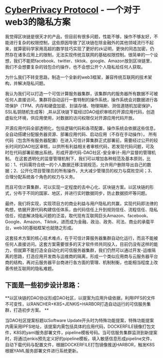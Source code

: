 # [CyberPrivacy Protocol](https://github.com/CyberPrivacy/WhitePaper)  - 一个对于web3的隐私方案

我觉得区块链是很天才的产品，但目前有很多问题，性能不够，操作不够友好，不能进行复杂的权限控制，这些原因导致了区块链在除金融外的其他领域流行不起来，就算密码学家用高超的数学技巧实现了更好的zk证明，更快的同态加密，仍然存在诸多应用上的限制，无法实现传统互联网的基础权限控制。很简单的一个设想，我们不能把facebook、twitter、tiktok、google、Amazon放到区块链里，我们不会想要复杂的钱包合约操作，也不会想公开个人隐私给任何人获取。

为什么我们不转变思路，制造一个全新的web3框架，兼容传统互联网的技术架构，并解决隐私问题。

我认为我们可以打造一个可信计算服务器集群，该集群内的服务器所有数据不可被任何人直接访问，集群将自动运行一套特制的操作系统，操作系统会对数据进行各项保护（TPM、内存和硬盘加密、封装存储、物理隔断、测信道随机加密保护，SSL私钥随机生成等）,并从区块链下载经过DAO组织审核的开源应用代码，创造虚拟化环境，供应用使用，对数据的访问权限仅对开源应用代码开放。

开源应用代码全部透明化，包括逻辑代码和各项配置，操作系统会依据这些信息，全自动搭建分配服务器资源、部署应用代码、启动应用（不存在手动操作）。
所有代码（包含所有服务器配置）在进入可信计算集群正式部署前，需要经过公开的较长时间的DAO社区审核，以供所有利益相关者审核代码，若发现代码问题，可及时在代码部署前撤出系统。形成开源代码-DAO社区-安全审计-用户监督的管理机制。
在这套透明化的监督管理机制下，我们可以增加各种规范及基本原则，比如：1、代码需符合统一的个人数据迁移注销规范，允许用户删除导出自己的数据；2、公开化项目管理员的所有操作，大大减少管理员的权力与腐败空间；3、合理分配系统各个角色的权力与义务。

而且可信计算集群，可以实现一定程度的去中心化、区块链方案。以区块链的形式，分布于不同的国家、地区，并进行实时数据同步，防止数据损坏等问题。

最终，我们将实现，实现项目方的商业利益与用户隐私的共赢，实现代码即法律的构想，依据开源代码构建信任体系，由代码信任上升到规则信任、流程信任、隐私信任，彻底解决隐私问题的泛滥，取代现有互联网巨头Amazon、facebook、Google、Amazon、Tiktok，进而成为金融、政治、政务、司法、商业的承载平台，web3的基础框架也就随之形成。

这套技术方案的核心技术难点，在于可信计算服务器集群自动化运行，而且不能被任何人直接访问。这套方案需要很多的天才软件师共同投入，目前仍没有这样的能力，但就算不能打造全自动化的可信服务器集群，我们仍然可以通过开发-运维隔离的思路，打造应用开发商与运维商的隔离，形成一个类似应用商与云服务器平台商的结构，再对云服务器平台商进行各方面的管理、机制制衡，也能相当程度上改善传统互联网的隐私难题。

## 下面是一些初步设计思路：
**以区块链的DAO协议形成DAO社区，以提案为应用升级依据，利用IPFS的文件不可变性，以RANCHER+K8S+JENKIS+HARBOR打造自动运行的可信服务集群，打造初步方案。  **

当DAO社区提案标题以Software Update开头时为特殊功能提案，特殊功能提案内需采用IPFS地址，该提案内需包括具体的应用代码，DOCKERFILE镜像打包文件，K8S的yaml服务部署文件，pipeline模板号码。当可信服务集群监测到新提案时，将通过jenkis预先定义好的pipeline模板，填入敏感信息形成pipeline文件，自动下载代码与配置文件，根据DOCKERFILE打包镜像推送HARBOR，触发K8S根据YAML服务部署文件进行系统更新。
